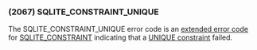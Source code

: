 ### (2067\) SQLITE\_CONSTRAINT\_UNIQUE



 The SQLITE\_CONSTRAINT\_UNIQUE error code
 is an [extended error code](rescode.html#pve)
 for [SQLITE\_CONSTRAINT](rescode.html#constraint) indicating that a [UNIQUE constraint](lang_createtable.html#uniqueconst) failed.





